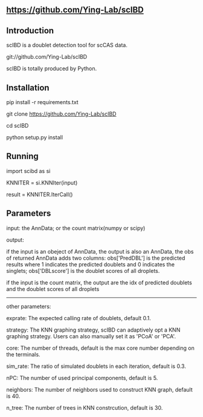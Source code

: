 https://github.com/Ying-Lab/scIBD
-----

Introduction
-----
scIBD is a doublet detection tool for scCAS data.

git://github.com/Ying-Lab/scIBD

scIBD is totally produced by Python.


Installation
-----


pip install -r requirements.txt 

git clone https://github.com/Ying-Lab/scIBD

cd scIBD

python setup.py install


Running
-----

import scibd as si

KNNITER = si.KNNIter(input)

result = KNNITER.IterCall()


Parameters
-----
input: the AnnData; or the count matrix(numpy or scipy)

output: 

if the input is an obeject of AnnData, the output is also an AnnData, the obs of returned AnnData adds two columns: obs['PredDBL'] is the predicted results where 1 indicates the predicted doublets and 0 indicates the singlets; obs['DBLscore'] is the doublet scores of all droplets.

if the input is the count matrix, the output are the idx of predicted doublets and the doublet scores of all droplets

-----
other parameters:

exprate: The expected calling rate of doublets, default 0.1.

strategy: The KNN graphing strategy, scIBD can adaptively opt a KNN graphing strategy. Users can also manually set it as 'PCoA' or 'PCA'.

core: The number of threads, default is the max core number depending on the terminals.

sim_rate: The ratio of simulated doublets in each iteration, default is 0.3.

nPC: The number of used principal components, default is 5.

neighbors: The number of neighbors used to construct KNN graph, default is 40.

n_tree: The number of trees in KNN constrcution, default is 30.





